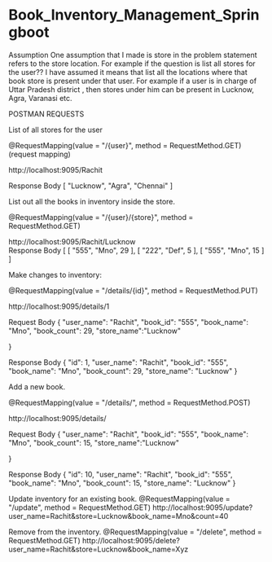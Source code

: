 # Book_Inventory_Management_Springboot

Assumption
One assumption that I made is store in the problem statement refers to the store location. 
For example if the question is list all stores for the user?? 
I have assumed it means that list all the locations where that book store is present under that user. 
For example if a user is in charge of Uttar Pradesh district , then stores under him can be present in Lucknow, Agra, Varanasi etc.


POSTMAN REQUESTS

List of all stores for the user

@RequestMapping(value = "/{user}", method = RequestMethod.GET) (request mapping)

http://localhost:9095/Rachit 


Response Body
[
    "Lucknow",
    "Agra",
    "Chennai"
]


List out all the books in inventory inside the store.

@RequestMapping(value = "/{user}/{store}", method = RequestMethod.GET)

http://localhost:9095/Rachit/Lucknow  
Response Body
[
    [
        "555",
        "Mno",
        29
    ],
    [
        "222",
        "Def",
        5
    ],
    [
        "555",
        "Mno",
        15
    ]
]


Make changes to inventory:

@RequestMapping(value = "/details/{id}", method = RequestMethod.PUT)

http://localhost:9095/details/1

Request Body
{
    "user_name": "Rachit",
    "book_id": "555",
    "book_name": "Mno",
    "book_count": 29,
    "store_name":"Lucknow"

}

Response Body
{
    "id": 1,
    "user_name": "Rachit",
    "book_id": "555",
    "book_name": "Mno",
    "book_count": 29,
    "store_name": "Lucknow"
}

Add a new book.

@RequestMapping(value = "/details/", method = RequestMethod.POST)

http://localhost:9095/details/

Request Body
{
    "user_name": "Rachit",
    "book_id": "555",
    "book_name": "Mno",
    "book_count": 15,
    "store_name":"Lucknow"

}

Response Body
{
    "id": 10,
    "user_name": "Rachit",
    "book_id": "555",
    "book_name": "Mno",
    "book_count": 15,
    "store_name": "Lucknow"
}


Update inventory for an existing book.
@RequestMapping(value = "/update", method = RequestMethod.GET)
http://localhost:9095/update?user_name=Rachit&store=Lucknow&book_name=Mno&count=40

Remove from the inventory.
@RequestMapping(value = "/delete", method = RequestMethod.GET)
http://localhost:9095/delete?user_name=Rachit&store=Lucknow&book_name=Xyz







